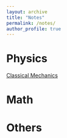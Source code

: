 ```yaml
---
layout: archive
title: "Notes"
permalink: /notes/
author_profile: true
---
```



# Physics
[Classical Mechanics](https://physchenhuang.github.io/files/Derivation%20of%20Formulas.pdf/ "Classical Mechanics")




# Math






# Others

